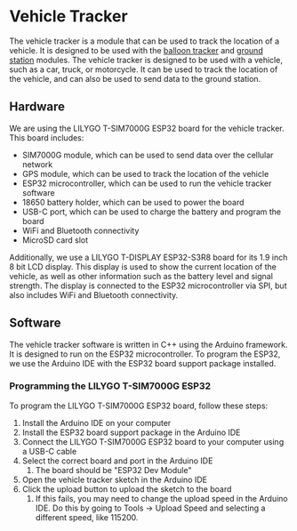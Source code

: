 # Vehicle Tracker

The vehicle tracker is a module that can be used to track the location of a vehicle. It is designed to be used with the [balloon tracker](../balloon-tracker/readme.md) and [ground station](../ground-station/readme.md) modules. The vehicle tracker is designed to be used with a vehicle, such as a car, truck, or motorcycle. It can be used to track the location of the vehicle, and can also be used to send data to the ground station.

## Hardware

We are using the LILYGO T-SIM7000G ESP32 board for the vehicle tracker. This board includes:

- SIM7000G module, which can be used to send data over the cellular network
- GPS module, which can be used to track the location of the vehicle
- ESP32 microcontroller, which can be used to run the vehicle tracker software
- 18650 battery holder, which can be used to power the board
- USB-C port, which can be used to charge the battery and program the board
- WiFi and Bluetooth connectivity
- MicroSD card slot

Additionally, we use a LILYGO T-DISPLAY ESP32-S3R8 board for its 1.9 inch 8 bit LCD display. This display is used to show the current location of the vehicle, as well as other information such as the battery level and signal strength. The display is connected to the ESP32 microcontroller via SPI, but also includes WiFi and Bluetooth connectivity.

## Software

The vehicle tracker software is written in C++ using the Arduino framework. It is designed to run on the ESP32 microcontroller. To program the ESP32, we use the Arduino IDE with the ESP32 board support package installed.

### Programming the LILYGO T-SIM7000G ESP32

To program the LILYGO T-SIM7000G ESP32 board, follow these steps:

1. Install the Arduino IDE on your computer
2. Install the ESP32 board support package in the Arduino IDE
3. Connect the LILYGO T-SIM7000G ESP32 board to your computer using a USB-C cable
4. Select the correct board and port in the Arduino IDE
   1. The board should be "ESP32 Dev Module"
5. Open the vehicle tracker sketch in the Arduino IDE
6. Click the upload button to upload the sketch to the board
   1. If this fails, you may need to change the upload speed in the Arduino IDE. Do this by going to Tools -> Upload Speed and selecting a different speed, like 115200.
